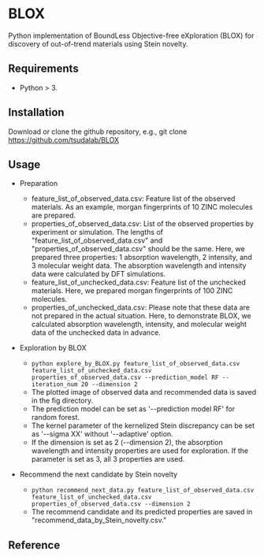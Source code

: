 # BLOX
Python implementation of BoundLess Objective-free eXploration (BLOX) for discovery of out-of-trend materials using Stein novelty. 

## Requirements
- Python > 3.

## Installation
Download or clone the github repository, e.g., git clone https://github.com/tsudalab/BLOX

## Usage
- Preparation
  - feature_list_of_observed_data.csv: Feature list of the observed materials. As an example, morgan fingerprints of 10 ZINC molecules are prepared. 
  - properties_of_observed_data.csv: List of the observed properties by experiment or simulation. The lengths of "feature_list_of_observed_data.csv" and "properties_of_observed_data.csv" should be the same. Here, we prepared three properties: 1 absorption wavelength, 2 intensity, and 3 molecular weight data. The absorption wavelength and intensity data were calculated by DFT simulations.
  - feature_list_of_unchecked_data.csv: Feature list of the unchecked materials. Here, we prepared morgan fingerprints of 100 ZINC molecules.
  - properties_of_unchecked_data.csv: Please note that these data are not prepared in the actual situation. Here, to demonstrate BLOX, we calculated absorption wavelength, intensity, and molecular weight data of the unchecked data in advance.

- Exploration by BLOX
  - `python explore_by_BLOX.py feature_list_of_observed_data.csv feature_list_of_unchecked_data.csv properties_of_observed_data.csv --prediction_model RF --iteration_num 20 --dimension 2`
  - The plotted image of observed data and recommended data is saved in the fig directory.
  - The prediction model can be set as '--prediction model RF' for random forest.  
  - The kernel parameter of the kernelized Stein discrepancy can be set as '--sigma XX' without '--adaptive' option.
  - If the dimension is set as 2 (--dimension 2), the absorption wavelength and intensity properties are used for exploration. If the parameter is set as 3, all 3 properties are used. 


- Recommend the next candidate by Stein novelty
  - `python recommend_next_data.py feature_list_of_observed_data.csv feature_list_of_unchecked_data.csv properties_of_observed_data.csv --dimension 2`
  - The recommend candidate and its predicted properties are saved in "recommend_data_by_Stein_novelty.csv."

## Reference
